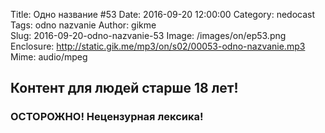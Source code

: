 Title: Одно название #53
Date: 2016-09-20 12:00:00
Category: nedocast  
Tags: odno nazvanie
Author: gikme  
Slug: 2016-09-20-odno-nazvanie-53
Image: /images/on/ep53.png
Enclosure: http://static.gik.me/mp3/on/s02/00053-odno-nazvanie.mp3  
Mime: audio/mpeg

## Контент для людей старше 18 лет!

### ОСТОРОЖНО! Нецензурная лексика!
